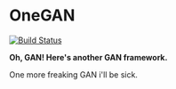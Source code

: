 # OneGAN

[![Build Status](https://travis-ci.com/leVirve/OneGAN.svg?token=6EpaKFxfJsjbzMkoLpeL&branch=master)](https://travis-ci.com/leVirve/OneGAN)

**Oh, GAN! Here's another GAN framework.**

One more freaking GAN i'll be sick.
